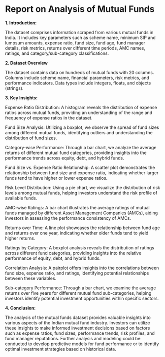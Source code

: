 # Report on Analysis of Mutual Funds
**1. Introduction:**

The dataset comprises information scraped from various mutual funds in India.
It includes key parameters such as scheme name, minimum SIP and lumpsum amounts, expense ratio, fund size, fund age, fund manager details, risk metrics, returns over different time periods, AMC names, ratings, and category/sub-category classifications.

**2. Dataset Overview**

The dataset contains data on hundreds of mutual funds with 20 columns.
Columns include scheme name, financial parameters, risk metrics, and performance indicators.
Data types include integers, floats, and objects (strings).

**3. Key Insights:**

Expense Ratio Distribution: A histogram reveals the distribution of expense ratios across mutual funds, providing an understanding of the range and frequency of expense ratios in the dataset.

Fund Size Analysis: Utilizing a boxplot, we observe the spread of fund sizes among different mutual funds, identifying outliers and understanding the distribution of fund sizes.

Category-wise Performance: Through a bar chart, we analyze the average returns of different mutual fund categories, providing insights into the performance trends across equity, debt, and hybrid funds.

Fund Size vs. Expense Ratio Relationship: A scatter plot demonstrates the relationship between fund size and expense ratio, indicating whether larger funds tend to have higher or lower expense ratios.

Risk Level Distribution: Using a pie chart, we visualize the distribution of risk levels among mutual funds, helping investors understand the risk profile of available funds.

AMC-wise Ratings: A bar chart illustrates the average ratings of mutual funds managed by different Asset Management Companies (AMCs), aiding investors in assessing the performance consistency of AMCs.

Returns over Time: A line plot showcases the relationship between fund age and returns over one year, indicating whether older funds tend to yield higher returns.

Ratings by Category: A boxplot analysis reveals the distribution of ratings across different fund categories, providing insights into the relative performance of equity, debt, and hybrid funds.

Correlation Analysis: A pairplot offers insights into the correlations between fund size, expense ratio, and ratings, identifying potential relationships between these variables.

Sub-category Performance: Through a bar chart, we examine the average returns over five years for different mutual fund sub-categories, helping investors identify potential investment opportunities within specific sectors.


**4. Conclusion:**

The analysis of the mutual funds dataset provides valuable insights into various aspects of the Indian mutual fund industry.
Investors can utilize these insights to make informed investment decisions based on factors such as expense ratios, fund sizes, performance trends, risk profiles, and fund manager reputations.
Further analysis and modeling could be conducted to develop predictive models for fund performance or to identify optimal investment strategies based on historical data.
